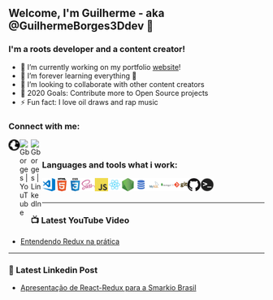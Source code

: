## Welcome, I'm Guilherme - aka @GuilhermeBorges3Ddev 👋

### I'm a roots developer and a content creator!
- 🔭 I’m currently working on my portfolio [website]!
- 🌱 I’m forever learning everything 🤣
- 👯 I’m looking to collaborate with other content creators
- 🥅 2020 Goals: Contribute more to Open Source projects
- ⚡ Fun fact: I love oil draws and rap music

### Connect with me:

[<img align="left" alt="guilhermeborges.dev" width="22px" src="https://raw.githubusercontent.com/iconic/open-iconic/master/svg/globe.svg" />][website]
[<img align="left" alt="Gborges | YouTube" width="22px" src="https://cdn.jsdelivr.net/npm/simple-icons@v3/icons/youtube.svg" />][youtube]
[<img align="left" alt="Gborges | LinkedIn" width="22px" src="https://cdn.jsdelivr.net/npm/simple-icons@v3/icons/linkedin.svg" />][linkedin]

<br />

### Languages and tools what i work:

<img align="left" alt="Visual Studio Code" width="26px" src="https://raw.githubusercontent.com/github/explore/80688e429a7d4ef2fca1e82350fe8e3517d3494d/topics/visual-studio-code/visual-studio-code.png" />
<img align="left" alt="HTML5" width="26px" src="https://raw.githubusercontent.com/github/explore/80688e429a7d4ef2fca1e82350fe8e3517d3494d/topics/html/html.png" />
<img align="left" alt="CSS3" width="26px" src="https://raw.githubusercontent.com/github/explore/80688e429a7d4ef2fca1e82350fe8e3517d3494d/topics/css/css.png" />
<img align="left" alt="Sass" width="26px" src="https://raw.githubusercontent.com/github/explore/80688e429a7d4ef2fca1e82350fe8e3517d3494d/topics/sass/sass.png" />
<img align="left" alt="JavaScript" width="26px" src="https://raw.githubusercontent.com/github/explore/80688e429a7d4ef2fca1e82350fe8e3517d3494d/topics/javascript/javascript.png" />
<img align="left" alt="React" width="26px" src="https://raw.githubusercontent.com/github/explore/80688e429a7d4ef2fca1e82350fe8e3517d3494d/topics/react/react.png" />
<img align="left" alt="Node.js" width="26px" src="https://raw.githubusercontent.com/github/explore/80688e429a7d4ef2fca1e82350fe8e3517d3494d/topics/nodejs/nodejs.png" />
<img align="left" alt="SQL" width="26px" src="https://raw.githubusercontent.com/github/explore/80688e429a7d4ef2fca1e82350fe8e3517d3494d/topics/sql/sql.png" />
<img align="left" alt="MySQL" width="26px" src="https://raw.githubusercontent.com/github/explore/80688e429a7d4ef2fca1e82350fe8e3517d3494d/topics/mysql/mysql.png" />
<img align="left" alt="MongoDB" width="26px" src="https://raw.githubusercontent.com/github/explore/80688e429a7d4ef2fca1e82350fe8e3517d3494d/topics/mongodb/mongodb.png" />
<img align="left" alt="Git" width="26px" src="https://raw.githubusercontent.com/github/explore/80688e429a7d4ef2fca1e82350fe8e3517d3494d/topics/git/git.png" />
<img align="left" alt="GitHub" width="26px" src="https://raw.githubusercontent.com/github/explore/78df643247d429f6cc873026c0622819ad797942/topics/github/github.png" />
<img align="left" alt="Linux" width="26px" src="https://raw.githubusercontent.com/github/explore/80688e429a7d4ef2fca1e82350fe8e3517d3494d/topics/terminal/terminal.png" />

<br />
<br />

---

### 📺 Latest YouTube Video
<!-- YOUTUBE:START -->
- [Entendendo Redux na prática](https://www.youtube.com/watch?v=JMJAd4R-SAw&t=330s)
<!-- YOUTUBE:END -->

---

### 📕 Latest Linkedin Post
<!-- BLOG-POST-LIST:START -->
- [Apresentação de React-Redux para a Smarkio Brasil](https://www.linkedin.com/feed/update/urn:li:activity:6652391857160540160/)
<!-- BLOG-POST-LIST:END -->

<!--<img align="left" alt="Guilherme's Github Stats" src="https://github-readme-stats.vercel.app/api?username=GuilhermeBorges3Ddev&show_icons=true&hide_border=true" />-->

[website]: https://www.guilhermeborges.dev/
[youtube]: https://www.youtube.com/channel/UCMHtsITvjsvOoA7f2gNLL0Q
[instagram]: https://www.instagram.com/coderclubofficial/
[linkedin]: https://www.linkedin.com/in/guilherme-borges-546158150/
